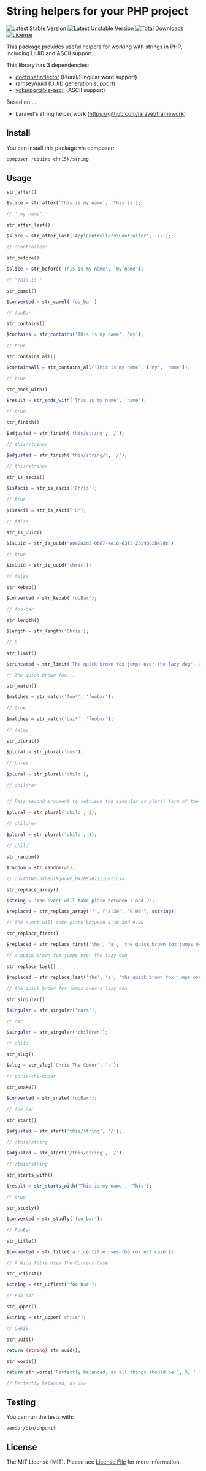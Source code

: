 # String helpers for your PHP project

[![Latest Stable Version](https://poser.pugx.org/chr15k/string/v)](//packagist.org/packages/chr15k/string) [![Latest Unstable Version](https://poser.pugx.org/chr15k/string/v/unstable)](//packagist.org/packages/chr15k/string) [![Total Downloads](https://poser.pugx.org/chr15k/string/downloads)](//packagist.org/packages/chr15k/string) [![License](https://poser.pugx.org/chr15k/string/license)](//packagist.org/packages/chr15k/string)

This package provides useful helpers for working with strings in PHP, including UUID and ASCII support.

This library has 3 dependencies:

- [doctrine/inflector](https://github.com/doctrine/inflector) (Plural/Singular word support)
- [ramsey/uuid](https://github.com/ramsey/uuid) (UUID generation support)
- [voku/portable-ascii](https://github.com/voku/portable-ascii) (ASCII support)

Based on ...

- Laravel's string helper work (https://github.com/laravel/framework)

## Install
You can install this package via composer:

```bash
composer require chr15k/string
```

## Usage

`str_after()`
```php
$slice = str_after('This is my name', 'This is');

// ' my name'
```

`str_after_last()`
```php
$slice = str_after_last('App\Controllers\Controller', '\\');

// 'Controller'
```

`str_before()`
```php
$slice = str_before('This is my name', 'my name');

// 'This is '
```

`str_camel()`
```php
$converted = str_camel('foo_bar')

// fooBar
```

`str_contains()`
```php
$contains = str_contains('This is my name', 'my');

// true
```

`str_contains_all()`
```php
$containsAll = str_contains_all('This is my name', ['my', 'name']);

// true
```

`str_ends_with()`
```php
$result = str_ends_with('This is my name', 'name');

// true
```

`str_finish()`
```php
$adjusted = str_finish('this/string', '/');

// this/string/

$adjusted = str_finish('this/string/', '/');

// this/string/
```

`str_is_ascii()`
```php
$isAscii = str_is_ascii('Chris');

// true

$isAscii = str_is_ascii('ü');

// false
```

`str_is_uuid()`
```php
$isUuid = str_is_uuid('a0a2a2d2-0b87-4a18-83f2-2529882be2de');

// true

$isUuid = str_is_uuid('chris');

// false
```

`str_kebab()`
```php
$converted = str_kebab('fooBar');

// foo-bar
```

`str_length()`
```php
$length = str_length('Chris');

// 5
```

`str_limit()`
```php
$truncated = str_limit('The quick brown fox jumps over the lazy dog', 20);

// The quick brown fox...
```

`str_match()`
```php
$matches = str_match('foo*', 'foobar');

// true

$matches = str_match('baz*', 'foobar');

// false
```

`str_plural()`
```php
$plural = str_plural('bus');

// buses

$plural = str_plural('child');

// children


// Pass second argument to retrieve the singular or plural form of the string...

$plural = str_plural('child', 2);

// children

$plural = str_plural('child', 1);

// child
```

`str_random()`
```php
$random = str_random(40);

// odkX5tWGo3tb8hlNgdoVPjHxZR8xRzii1uFT1cxa
```

`str_replace_array()`
```php
$string = 'The event will take place between ? and ?';

$replaced = str_replace_array('?', ['8:30', '9:00'], $string);

// The event will take place between 8:30 and 9:00
```

`str_replace_first()`
```php
$replaced = str_replace_first('the', 'a', 'the quick brown fox jumps over the lazy dog');

// a quick brown fox jumps over the lazy dog
```

`str_replace_last()`
```php
$replaced = str_replace_last('the', 'a', 'the quick brown fox jumps over the lazy dog');

// the quick brown fox jumps over a lazy dog
```

`str_singular()`
```php
$singular = str_singular('cars');

// car

$singular = str_singular('children');

// child
```

`str_slug()`
```php
$slug = str_slug('Chris The Coder', '-');

// chris-the-coder
```

`str_snake()`
```php
$converted = str_snake('fooBar');

// foo_bar
```

`str_start()`
```php
$adjusted = str_start('this/string', '/');

// /this/string

$adjusted = str_start('/this/string', '/');

// /this/string
```

`str_starts_with()`
```php
$result = str_starts_with('This is my name', 'This');

// true
```

`str_studly()`
```php
$converted = str_studly('foo_bar');

// FooBar
```

`str_title()`
```php
$converted = str_title('a nice title uses the correct case');

// A Nice Title Uses The Correct Case
```

`str_ucfirst()`
```php
$string = str_ucfirst('foo bar');

// Foo bar
```

`str_upper()`
```php
$string = str_upper('chris');

// CHRIS
```

`str_uuid()`
```php
return (string) str_uuid();
```

`str_words()`
```php
return str_words('Perfectly balanced, as all things should be.', 3, ' >>>');

// Perfectly balanced, as >>>
```

## Testing
You can run the tests with:

```
vendor/bin/phpunit
```

## License
The MIT License (MIT). Please see [License File](https://github.com/chr15k/string/blob/master/LICENSE.md) for more information.